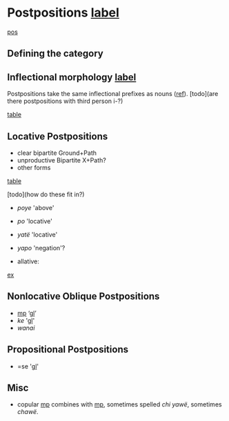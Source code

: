 # Postpositions [label](postp)

[pos](postp)

## Defining the category

## Inflectional morphology [label](sec:postinfl)
Postpositions take the same inflectional prefixes as nouns ([ref](sec:nounposssuf)). [todo](are there postpositions with third person i-?)

[table](postpprefixes)

## Locative Postpositions
* clear bipartite Ground+Path
* unproductive Bipartite X+Path?
* other forms

[table](locpost)

[todo](how do these fit in?)

* *poye* 'above'
* *po* 'locative'
* *yatë* 'locative'
* *yapo* 'negation'?

* allative: 

[ex](histpajirdi-186)

## Nonlocative Oblique Postpositions 
* [mp](yaerg) ‘[gl](erg)’
* *ke* '[gl](ins)'
* _wanai_


## Propositional Postpositions
* =se '[gl](des)'

## Misc

* copular [mp](chi-cop) combines with [mp](yaweloc), sometimes spelled *chi yawë*, sometimes *chawë*.